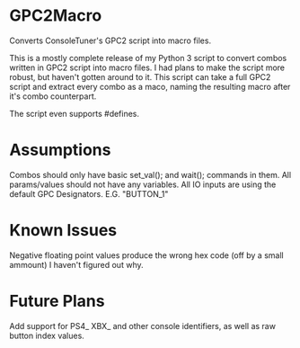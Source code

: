 # GPC2Macro
Converts ConsoleTuner's GPC2 script into macro files.

This is a mostly complete release of my Python 3 script to convert combos written in GPC2 script into macro files.
I had plans to make the script more robust, but haven't gotten around to it. This script can take a full GPC2 script and
extract every combo as a maco, naming the resulting macro after it's combo counterpart.

The script even supports #defines.

# Assumptions
Combos should only have basic set_val(); and wait(); commands in them.
All params/values should not have any variables. 
All IO inputs are using the default GPC Designators. E.G. "BUTTON_1"

# Known Issues
  Negative floating point values produce the wrong hex code (off by a small ammount) I haven't figured out why.

# Future Plans
Add support for PS4_ XBX_ and other console identifiers, as well as raw button index values.
